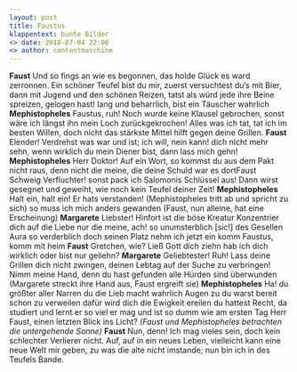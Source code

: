 ```yaml
---
layout: post
title: Faustus
klappentext: bunte Bilder
<> date: 2018-07-04 22:00
<> author: contentmaschine
---
```


<b>Faust</b>
Und so fings an wie es begonnen,
das holde Glück es ward zerronnen.
Ein schöner Teufel bist du mir,
zuerst versuchtest du‘s mit Bier,
dann mit Jugend und den schönen Reizen,
tatst als würd jede ihre Beine spreizen,
gelogen hast! lang und beharrlich,
bist ein Täuscher wahrlich
<b>Mephistopheles</b>
Faustus, ruh! Noch wurde keine Klausel gebrochen,
sonst wäre ich längst ihn mein Loch zurückgekrochen!
Alles was ich tat, tat ich im besten Willen,
doch nicht das stärkste Mittel hilft gegen deine Grillen.
<b>Faust</b>
Elender! Verdrehst was war und ist;
ich will, nein kann! dich nicht mehr sehn,
wenn wirklich du mein Diener bist,
dann lass mich gehn!
<b>Mephistopheles</b>
Herr Doktor! Auf ein Wort,
so kommst du aus dem Pakt nicht raus,
denn nicht die meine, die deine Schuld war es dortFaust
Schweig Verfluchter! sonst pack ich Salomonis Schlüssel aus!
Dann wirst gesegnet und geweiht,
wie noch kein Teufel deiner Zeit!
<b>Mephistopheles</b>
Halt ein, halt ein! Er hats verstanden!
(Mephistopheles tritt ab und spricht zu sich)
so muss ich mich anders gewanden
(Faust, nun alleine, hat eine Erscheinung)
<b>Margarete</b>
Liebster! Hinfort ist die böse Kreatur
Konzentrier dich auf die Liebe nur
die meine, ach! so unumsterblich [sic!]
des Gesellen Aura so verderblich
doch seinen Platz nehm ich jetzt ein
komm Faustus, komm mit heim
<b>Faust</b>
Gretchen, wie? Ließ Gott dich ziehn
hab ich dich wirklich oder bist nur geliehn?
<b>Margarete</b>
Geliebtester! Ruh! Lass deine Grillen dich nicht zwingen,
deinen Lebtag auf der Suche zu verbringen!
Nimm meine Hand, denn du hast gefunden
alle Hürden sind überwunden
(Margarete streckt ihre Hand aus, Faust ergreift sie)
<b>Mephistopheles</b>
Ha! du größter aller Narren du
die Lieb macht wahrlich Augen zu
du warst bereit schon zu verweilen
dafür wird dich die Ewigkeit ereilen
du hattest Recht, da studiert und lernt er so viel er mag
und ist so dumm wie am ersten Tag
Herr Faust, einen letzten Blick ins Licht?
<i>(Faust und Mephistopheles betrachten die untergehende Sonne)</i>
<b>Faust</b>
Nun, denn! Ich mag vieles sein, doch kein schlechter Verlierer nicht.
Auf, auf in ein neues Leben,
vielleicht kann eine neue Welt mir geben,
zu was die alte nicht imstande;
nun bin ich in des Teufels Bande.
